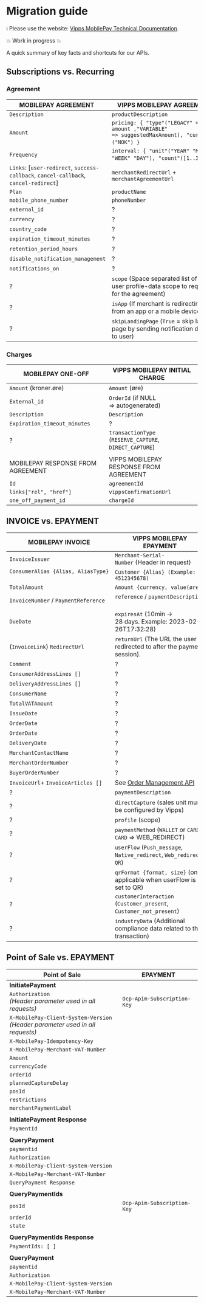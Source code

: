 <!-- START_METADATA
---
title: MobilePay migration guide
sidebar_label: Migration guide
sidebar_position: 10
pagination_next: null
pagination_prev: null
draft: true
---
END_METADATA -->

# Migration guide

<!-- START_COMMENT -->

ℹ️ Please use the website:
[Vipps MobilePay Technical Documentation](https://developer.vippsmobilepay.com/).

<!-- END_COMMENT -->

💥 Work in progress 💥

A quick summary of key facts and shortcuts for our APIs​.

## Subscriptions vs. Recurring

### Agreement

| MOBILEPAY AGREEMENT               ​ | VIPPS MOBILEPAY AGREEMENT​                                                                              |
|------------------------------------|--------------------------------------------------------------------------------------------------------|
| `Description ​`                     | `productDescription​`                                                                                   |
| `Amount​`                           | `pricing: { "type"("LEGACY" => amount ,"VARIABLE" => suggestedMaxAmount), "currency"("NOK") }`        ​ |
| `Frequency​`                        | `interval: { "unit"("YEAR" "MONTH" "WEEK" "DAY"), "count"([1..31]) }`                                 ​ |
| `Links`: [`user-redirect`, `success-callback`, `cancel-callback`, `cancel-redirect`]  | `merchantRedirectUrl` + `merchantAgreementUrl​`      |
| `Plan​`                             | `productName​`                                                                                          |
| `mobile_phone_number​`              | `phoneNumber​`                                                                                          |
| `external_id​`                      | ?​ |
| `currency​`                         | ?​ |
| `country_code​`                     | ?​ |
| `expiration_timeout_minutes​`       | ?​ |
| `retention_period_hours​`           | ?​ |
| `disable_notification_management​`  | ?​ |
| `notifications_on​`                 | ?​ |
| ?​                                  | `scope` (Space separated list of the user profile-data scope to require for the agreement)​             |
| ?​                                  | `isApp` (If merchant is redirecting user from an app or a mobile device)​                               |
| ?​                                  | `skipLandingPage` (`True` = skip landing page by sending notification directly to user)​                |

### Charges

| MOBILEPAY ONE-OFF​                    | VIPPS MOBILEPAY INITIAL CHARGE​                                                                 |
|--------------------------------------|------------------------------------------------------------------------------------------------|
| `Amount` (kroner.øre)               ​ | `Amount` (øre)​                                                                                 |
| `External_id​`                        | `OrderId` (if NULL => autogenerated)​                                                           |
| `Description​`                        | `Description​`                                                                                  |
| `Expiration_timeout_minutes​`         | ?​                                                                                              |
| ?​                                    | `transactionType` (`RESERVE_CAPTURE`, `DIRECT_CAPTURE`)​                                        |
|                                      |  |
| MOBILEPAY RESPONSE FROM AGREEMENT    | VIPPS MOBILEPAY RESPONSE FROM AGREEMENT                                                        |
| `Id`                                 | `agreementId`                                                                                  |
| `links["rel", "href"]`               | `vippsConfirmationUrl`                                                                         |
| `one_off_payment_id`                 | `chargeId`                                                                                     |

## INVOICE vs. EPAYMENT

| MOBILEPAY INVOICE​                    | VIPPS MOBILEPAY EPAYMENT​                                                                        |
|--------------------------------------|-------------------------------------------------------------------------------------------------|
| `InvoiceIssuer​`                      | `Merchant-Serial-Number` (Header in request)                                                   ​ |
| `ConsumerAlias {Alias, AliasType}`  ​ | `Customer {Alias} (Example: 4512345678)`                                                        |
| `TotalAmount​`                        | `Amount {currency, value(øre)}​`                                                                 |
| `InvoiceNumber` / `PaymentReference​` | `reference` / `paymentDescription`                                                             ​ |
| `DueDate​`                            | `expiresAt` (10min -> 28 days. Example: 2023-02-26T17:32:28)​                                    |
| (`InvoiceLink`) `RedirectUrl`       ​ | `returnUrl` (The URL the user is redirected to after the payment session).​                      |
| `Comment​`                            | ?​ |
| `ConsumerAddressLines []`            | ?​ |
| `DeliveryAddressLines []`            | ?​ |
| `ConsumerName​`                       | ?​ |
| `TotalVATAmount​`                     | ?​ |
| `IssueDate`                          | ?​ |
| `OrderDate`                          | ?​ |
| `OrderDate`                          | ?​ |
| `DeliveryDate​`                       | ?​ |
| `MerchantContactName`                | ?​ |
| `MerchantOrderNumber`                | ?​ |
| `BuyerOrderNumber​`                   | ?​ |
| `InvoiceUrl`+ `InvoiceArticles []`​   | See [Order Management API](https://developer.vippsmobilepay.com/docs/APIs/order-management-api) |
| ?                                   ​ | `paymentDescription​`                                                                            |
| ?                                   ​ | `directCapture` (sales unit must be configured by Vipps)​                                        |
| ?​                                    | `profile` (scope)​                                                                               |
| ?                                   ​ | `paymentMethod` (`WALLET` or `CARD`. `CARD` => WEB_REDIRECT)​                                    |
| ?​                                    | `userFlow` (`Push_message`, `Native_redirect`, `Web_redirect`, `QR`)                           ​ |
| ?​                                    | `qrFormat {format, size}` (only applicable when userFlow is set to QR)                         ​ |
| ?​                                    | `customerInteraction` (`Customer_present`, `Customer_not_present`)​                              |
| ?​                                    | `industryData` (Additional compliance data related to the transaction)​                          |

## Point of Sale vs. EPAYMENT

| Point of Sale                                          ​ | EPAYMENT                     |
|---------------------------------------------------------|------------------------------|
| **InitiatePayment**                                     |                              |
| `Authorization` <br/>*(Header parameter used in all requests)* | `Ocp-Apim-Subscription-Key`  |
| `X-MobilePay-Client-System-Version`<br/>*(Header parameter used in all requests)* |          |
| `X-MobilePay-Idempotency-Key`                           |                              |
| `X-MobilePay-Merchant-VAT-Number`                       |                              |
| `Amount`                                                |                              |
| `currencyCode`                                          |                              |
| `orderId`                                               |                              |
| `plannedCaptureDelay`                                   |                              |
| `posId`                                                 |                              |
| `restrictions`                                          |                              |
| `merchantPaymentLabel`                                  |                              |
|                                                         |                              |
| **InitiatePayment Response**                            |                              |
| `PaymentId`                                             |                              |
|                                                         |                              |
| **QueryPayment**                                        |                              |
| `paymentid`                                             |                              |
| `Authorization`                                         |                              |
| `X-MobilePay-Client-System-Version`                     |                              |
| `X-MobilePay-Merchant-VAT-Number`                       |                              |
| `QueryPayment Response`                                 |                              |
|                                                         |                              |
| **QueryPaymentIds**                                     |                              |
| `posId`                                                 | `Ocp-Apim-Subscription-Key`  |
| `orderId`                                               |                              |
| `state`                                                 |                              |
|                                                         |                              |
| **QueryPaymentIds Response**                            |                              |
| `PaymentIds: [ ]`                                       |                              |
|                                                         |                              |
| **QueryPayment**                                        |                              |
| `paymentid`                                             |                              |
| `Authorization`                                         |                              |
| `X-MobilePay-Client-System-Version`                     |                              |
| `X-MobilePay-Merchant-VAT-Number`                       |                              |
